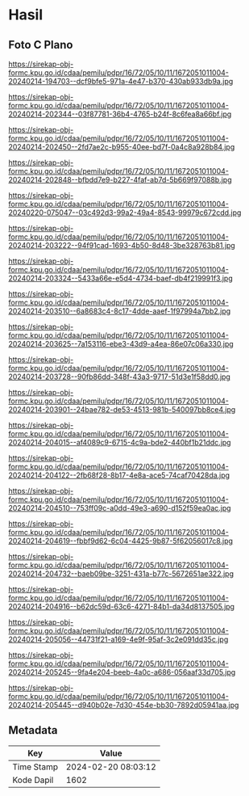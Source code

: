 # Hasil

## Foto C Plano

https://sirekap-obj-formc.kpu.go.id/cdaa/pemilu/pdpr/16/72/05/10/11/1672051011004-20240214-194703--dcf9bfe5-971a-4e47-b370-430ab933db9a.jpg

https://sirekap-obj-formc.kpu.go.id/cdaa/pemilu/pdpr/16/72/05/10/11/1672051011004-20240214-202344--03f87781-36b4-4765-b24f-8c6fea8a66bf.jpg

https://sirekap-obj-formc.kpu.go.id/cdaa/pemilu/pdpr/16/72/05/10/11/1672051011004-20240214-202450--2fd7ae2c-b955-40ee-bd7f-0a4c8a928b84.jpg

https://sirekap-obj-formc.kpu.go.id/cdaa/pemilu/pdpr/16/72/05/10/11/1672051011004-20240214-202848--bfbdd7e9-b227-4faf-ab7d-5b669f97088b.jpg

https://sirekap-obj-formc.kpu.go.id/cdaa/pemilu/pdpr/16/72/05/10/11/1672051011004-20240220-075047--03c492d3-99a2-49a4-8543-99979c672cdd.jpg

https://sirekap-obj-formc.kpu.go.id/cdaa/pemilu/pdpr/16/72/05/10/11/1672051011004-20240214-203222--94f91cad-1693-4b50-8d48-3be328763b81.jpg

https://sirekap-obj-formc.kpu.go.id/cdaa/pemilu/pdpr/16/72/05/10/11/1672051011004-20240214-203324--5433a66e-e5d4-4734-baef-db4f219991f3.jpg

https://sirekap-obj-formc.kpu.go.id/cdaa/pemilu/pdpr/16/72/05/10/11/1672051011004-20240214-203510--6a8683c4-8c17-4dde-aaef-1f97994a7bb2.jpg

https://sirekap-obj-formc.kpu.go.id/cdaa/pemilu/pdpr/16/72/05/10/11/1672051011004-20240214-203625--7a153116-ebe3-43d9-a4ea-86e07c06a330.jpg

https://sirekap-obj-formc.kpu.go.id/cdaa/pemilu/pdpr/16/72/05/10/11/1672051011004-20240214-203728--90fb86dd-348f-43a3-9717-51d3e1f58dd0.jpg

https://sirekap-obj-formc.kpu.go.id/cdaa/pemilu/pdpr/16/72/05/10/11/1672051011004-20240214-203901--24bae782-de53-4513-981b-540097bb8ce4.jpg

https://sirekap-obj-formc.kpu.go.id/cdaa/pemilu/pdpr/16/72/05/10/11/1672051011004-20240214-204015--af4089c9-6715-4c9a-bde2-440bf1b21ddc.jpg

https://sirekap-obj-formc.kpu.go.id/cdaa/pemilu/pdpr/16/72/05/10/11/1672051011004-20240214-204122--2fb68f28-8b17-4e8a-ace5-74caf70428da.jpg

https://sirekap-obj-formc.kpu.go.id/cdaa/pemilu/pdpr/16/72/05/10/11/1672051011004-20240214-204510--753ff09c-a0dd-49e3-a690-d152f59ea0ac.jpg

https://sirekap-obj-formc.kpu.go.id/cdaa/pemilu/pdpr/16/72/05/10/11/1672051011004-20240214-204619--fbbf9d62-6c04-4425-9b87-5f62056017c8.jpg

https://sirekap-obj-formc.kpu.go.id/cdaa/pemilu/pdpr/16/72/05/10/11/1672051011004-20240214-204732--baeb09be-3251-431a-b77c-5672651ae322.jpg

https://sirekap-obj-formc.kpu.go.id/cdaa/pemilu/pdpr/16/72/05/10/11/1672051011004-20240214-204916--b62dc59d-63c6-4271-84b1-da34d8137505.jpg

https://sirekap-obj-formc.kpu.go.id/cdaa/pemilu/pdpr/16/72/05/10/11/1672051011004-20240214-205056--44731f21-a169-4e9f-95af-3c2e091dd35c.jpg

https://sirekap-obj-formc.kpu.go.id/cdaa/pemilu/pdpr/16/72/05/10/11/1672051011004-20240214-205245--9fa4e204-beeb-4a0c-a686-056aaf33d705.jpg

https://sirekap-obj-formc.kpu.go.id/cdaa/pemilu/pdpr/16/72/05/10/11/1672051011004-20240214-205445--d940b02e-7d30-454e-bb30-7892d05941aa.jpg


## Metadata

| Key        | Value               |
| ---------- | ------------------- |
| Time Stamp | 2024-02-20 08:03:12 |
| Kode Dapil | 1602                |



